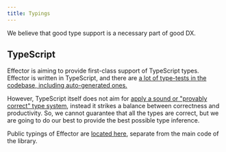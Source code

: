 ```yaml
---
title: Typings
---
```


We believe that good type support is a necessary part of good DX.

## TypeScript

Effector is aiming to provide first-class support of TypeScript types.
Effector is written in TypeScript, and there are [a lot of type-tests in the codebase, including auto-generated ones.](https://github.com/effector/effector/tree/master/src/types)

However, TypeScript itself does not aim for [apply a sound or "provably correct" type system](https://github.com/Microsoft/TypeScript/wiki/TypeScript-Design-Goals#non-goals), instead it strikes a balance between correctness and productivity.
So, we cannot guarantee that all the types are correct, but we are going to do our best to provide the best possible type inference.

Public typings of Effector are [located here](https://github.com/effector/effector/blob/master/packages/effector/index.d.ts), separate from the main code of the library.
